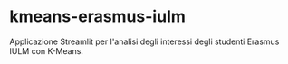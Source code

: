 # kmeans-erasmus-iulm
Applicazione Streamlit per l'analisi degli interessi degli studenti Erasmus IULM con K-Means.
